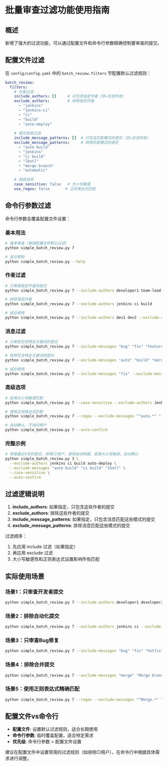 # 批量审查过滤功能使用指南

## 概述
新增了强大的过滤功能，可以通过配置文件和命令行参数精确控制要审查的提交。

## 配置文件过滤

在 `config/config.yaml` 中的 `batch_review.filters` 节配置默认过滤规则：

```yaml
batch_review:
  filters:
    # 作者过滤
    include_authors: []     # 只包含指定作者（空=包含所有）
    exclude_authors:        # 排除指定作者
      - "jenkins"
      - "jenkins-ci"
      - "ci"
      - "build"
      - "auto-deploy"
    
    # 提交信息过滤
    include_message_patterns: []  # 只包含匹配模式的提交（空=包含所有）
    exclude_message_patterns:     # 排除匹配模式的提交
      - "auto build"
      - "jenkins"
      - "ci build"
      - "[bot]"
      - "merge branch"
      - "automatic"
    
    # 高级选项
    case_sensitive: false   # 大小写敏感
    use_regex: false       # 正则表达式匹配
```

## 命令行参数过滤

命令行参数会覆盖配置文件设置：

### 基本用法
```bash
# 基本审查（使用配置文件默认过滤）
python simple_batch_review.py 7

# 显示帮助
python simple_batch_review.py --help
```

### 作者过滤
```bash
# 只审查指定作者的提交
python simple_batch_review.py 7 --include-authors developer1 team-lead admin

# 排除指定作者
python simple_batch_review.py 7 --exclude-authors jenkins ci build

# 组合使用
python simple_batch_review.py 7 --include-authors dev1 dev2 --exclude-authors jenkins
```

### 消息过滤
```bash
# 只审查包含特定关键词的提交
python simple_batch_review.py 7 --include-messages "bug" "fix" "feature"

# 排除包含特定关键词的提交
python simple_batch_review.py 7 --exclude-messages "auto" "build" "merge"

# 组合使用
python simple_batch_review.py 7 --include-messages "fix" --exclude-messages "auto"
```

### 高级选项
```bash
# 启用大小写敏感匹配
python simple_batch_review.py 7 --case-sensitive --exclude-authors Jenkins

# 使用正则表达式匹配
python simple_batch_review.py 7 --regex --exclude-messages "^auto.*" ".*[Bb]uild.*"

# 自动确认，不询问用户
python simple_batch_review.py 7 --auto-confirm
```

### 完整示例
```bash
# 审查最近3天的提交，排除CI用户，排除自动构建，启用大小写敏感，自动确认
python simple_batch_review.py 3 \
  --exclude-authors jenkins ci build auto-deploy \
  --exclude-messages "auto build" "ci build" "[bot]" \
  --case-sensitive \
  --auto-confirm
```

## 过滤逻辑说明

1. **include_authors**: 如果指定，只包含这些作者的提交
2. **exclude_authors**: 排除这些作者的提交
3. **include_message_patterns**: 如果指定，只包含消息匹配这些模式的提交
4. **exclude_message_patterns**: 排除消息匹配这些模式的提交

过滤顺序：
1. 先应用 include 过滤（如果指定）
2. 再应用 exclude 过滤
3. 大小写敏感性和正则表达式设置影响所有匹配

## 实际使用场景

### 场景1：只审查开发者提交
```bash
python simple_batch_review.py 7 --include-authors developer1 developer2 team-lead
```

### 场景2：排除自动化提交
```bash
python simple_batch_review.py 7 --exclude-authors jenkins ci --exclude-messages "auto" "build"
```

### 场景3：只审查Bug修复
```bash
python simple_batch_review.py 7 --include-messages "bug" "fix" "hotfix"
```

### 场景4：排除合并提交
```bash
python simple_batch_review.py 7 --exclude-messages "merge" "Merge branch"
```

### 场景5：使用正则表达式精确匹配
```bash
python simple_batch_review.py 7 --regex --exclude-messages "^Merge.*" ".*\[bot\].*"
```

## 配置文件vs命令行

- **配置文件**: 设置默认过滤规则，适合长期使用
- **命令行参数**: 临时覆盖配置，适合特定需求
- **优先级**: 命令行参数 > 配置文件设置

建议在配置文件中设置常用的过滤规则（如排除CI用户），在命令行中根据具体需求进行调整。
